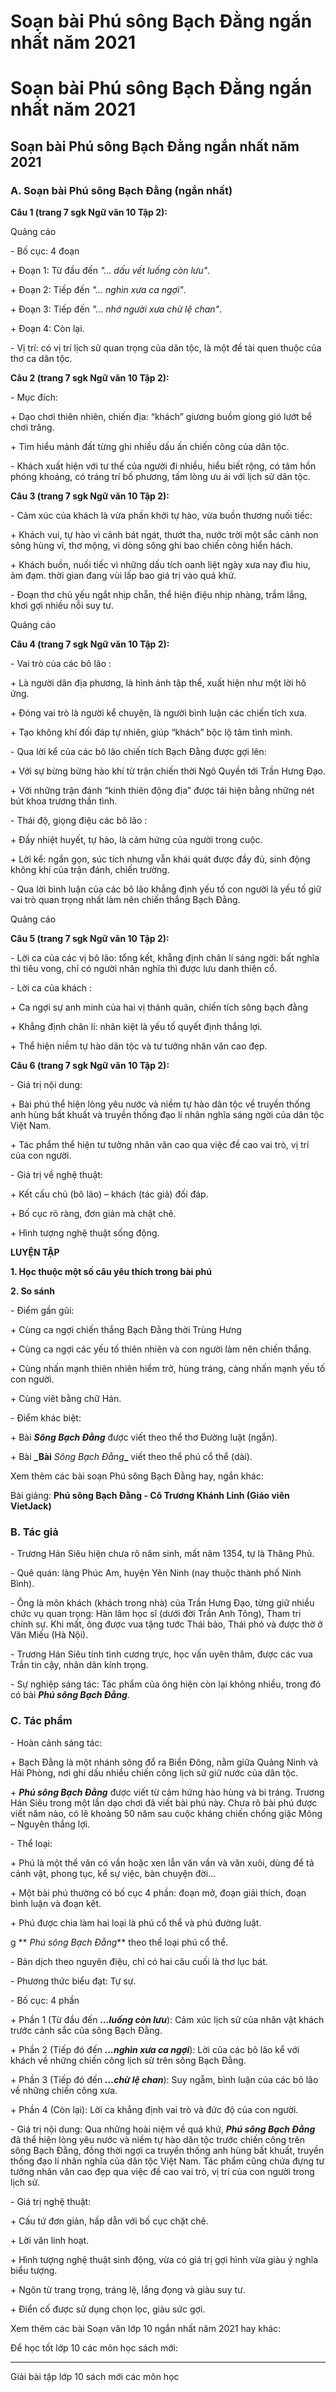 # Soạn bài Phú sông Bạch Đằng ngắn nhất năm 2021

# Soạn bài Phú sông Bạch Đằng ngắn nhất năm 2021

## Soạn bài Phú sông Bạch Đằng ngắn nhất năm 2021

### **A. Soạn bài Phú sông Bạch Đằng (ngắn nhất)**

**Câu 1 (trang 7 sgk Ngữ văn 10 Tập 2):**

Quảng cáo

\- Bố cục: 4 đoạn

\+ Đoạn 1: Từ đầu đến _"... dấu vết luống còn lưu"_.

\+ Đoạn 2: Tiếp đến _"... nghìn xưa ca ngợi"_.

\+ Đoạn 3: Tiếp đến _"... nhớ người xưa chừ lệ chan"_.

\+ Đoạn 4: Còn lại.

\- Vị trí: có vị trí lịch sử quan trọng của dân tộc, là một đề tài quen thuộc của thơ ca dân tộc. 

**Câu 2 (trang 7 sgk Ngữ văn 10 Tập 2):**

\- Mục đích: 

\+ Dạo chơi thiên nhiên, chiến địa: “khách” giương buồm giong gió lướt bể chơi trăng. 

\+ Tìm hiểu mảnh đất từng ghi nhiều dấu ấn chiến công của dân tộc. 

\- Khách xuất hiện với tư thế của người đi nhiều, hiểu biết rộng, có tâm hồn phóng khoáng, có tráng trí bố phương, tấm lòng ưu ái với lịch sử dân tộc. 

**Câu 3 (trang 7 sgk Ngữ văn 10 Tập 2):**

\- Cảm xúc của khách là vừa phấn khởi tự hào, vừa buồn thương nuối tiếc: 

\+ Khách vui, tự hào vì cảnh bát ngát, thướt tha, nước trời một sắc cảnh non sông hùng vĩ, thơ mộng, vì dòng sông ghi bao chiến công hiển hách. 

\+ Khách buồn, nuối tiếc vì những dấu tích oanh liệt ngày xưa nay đìu hiu, ảm đạm. thời gian đang vùi lấp bao giá trị vào quá khứ. 

\- Đoạn thơ chủ yếu ngắt nhịp chẵn, thể hiện điệu nhịp nhàng, trầm lắng, khơi gợi nhiều nỗi suy tư. 

Quảng cáo

**Câu 4 (trang 7 sgk Ngữ văn 10 Tập 2):**

\- Vai trò của các bô lão : 

\+ Là người dân địa phương, là hình ảnh tập thể, xuất hiện như một lời hô ứng. 

\+ Đóng vai trò là người kể chuyện, là người bình luận các chiến tích xưa. 

\+ Tạo không khí đối đáp tự nhiên, giúp “khách” bộc lộ tâm tình mình. 

\- Qua lời kể của các bô lão chiến tích Bạch Đằng được gợi lên: 

\+ Với sự bừng bừng hào khí từ trận chiến thời Ngô Quyền tới Trần Hưng Đạo. 

\+ Với những trận đánh “kinh thiên động địa” được tái hiện bằng những nét bút khoa trương thần tình. 

\- Thái độ, giọng điệu các bô lão : 

\+ Đầy nhiệt huyết, tự hào, là cảm hứng của người trong cuộc. 

\+ Lời kể: ngắn gọn, súc tích nhưng vẫn khái quát được đầy đủ, sinh động không khí của trận đánh, chiến trường. 

\- Qua lời bình luận của các bô lão khẳng định yếu tố con người là yếu tố giữ vai trò quan trọng nhất làm nên chiến thắng Bạch Đằng. 

Quảng cáo

**Câu 5 (trang 7 sgk Ngữ văn 10 Tập 2):**

\- Lời ca của các vị bô lão: tổng kết, khẳng định chân lí sáng ngời: bất nghĩa thì tiêu vong, chỉ có người nhân nghĩa thì được lưu danh thiên cổ. 

\- Lời ca của khách : 

\+ Ca ngợi sự anh minh của hai vị thánh quân, chiến tích sông bạch đằng 

\+ Khẳng định chân lí: nhân kiệt là yếu tố quyết định thắng lợi. 

\+ Thể hiện niềm tự hào dân tộc và tư tưởng nhân văn cao đẹp. 

**Câu 6 (trang 7 sgk Ngữ văn 10 Tập 2):**

\- Giá trị nội dung: 

\+ Bài phú thể hiện lòng yêu nước và niềm tự hào dân tộc về truyền thống anh hùng bất khuất và truyền thống đạo lí nhân nghĩa sáng ngời của dân tộc Việt Nam. 

\+ Tác phẩm thể hiện tư tưởng nhân văn cao qua việc đề cao vai trò, vị trí của con người. 

\- Giá trị về nghệ thuật: 

\+ Kết cấu chủ (bô lão) – khách (tác giả) đối đáp. 

\+ Bố cục rõ ràng, đơn giản mà chặt chẽ. 

\+ Hình tượng nghệ thuật sống động. 

**LUYỆN TẬP**

**1\. Học thuộc một số câu yêu thích trong bài phú**

**2\. So sánh**

\- Điểm gần gũi: 

\+ Cùng ca ngợi chiến thắng Bạch Đằng thời Trùng Hưng 

\+ Cùng ca ngợi các yếu tố thiên nhiên và con người làm nên chiến thắng. 

\+ Cùng nhấn mạnh thiên nhiên hiểm trở, hùng tráng, càng nhấn mạnh yếu tố con người. 

\+ Cùng viêt bằng chữ Hán. 

\- Điểm khác biệt: 

\+ Bài **_Sông Bạch Đằng_** được viết theo thể thơ Đường luật (ngắn). 

\+ Bài **_Bài** _Sông Bạch Đằng_**_** viết theo thể phú cổ thể (dài). 

Xem thêm các bài soạn Phú sông Bạch Đằng hay, ngắn khác:

Bài giảng: **Phú sông Bạch Đằng - Cô Trương Khánh Linh (Giáo viên VietJack)**

### **B. Tác giả**

\- Trương Hán Siêu hiện chưa rõ năm sinh, mất năm 1354, tự là Thăng Phủ.

\- Quê quán: làng Phúc Am, huyện Yên Ninh (nay thuộc thành phố Ninh Bình).

\- Ông là môn khách (khách trong nhà) của Trần Hưng Đạo, từng giữ nhiều chức vụ quan trọng: Hàn lâm học sĩ (dưới đời Trần Anh Tông), Tham tri chính sự. Khi mất, ông được vua tặng tước Thái bảo, Thái phó và được thờ ở Văn Miếu (Hà Nội).

\- Trương Hán Siêu tính tình cương trực, học vấn uyên thâm, được các vua Trần tin cậy, nhân dân kính trọng.

\- Sự nghiệp sáng tác: Tác phẩm của ông hiện còn lại không nhiều, trong đó có bài **_Phú sông Bạch Đằng_**.

### **C. Tác phẩm**

\- Hoàn cảnh sáng tác:

\+ Bạch Đằng là một nhánh sông đổ ra Biển Đông, nằm giữa Quảng Ninh và Hải Phòng, nơi ghi dấu nhiều chiến công lịch sử giữ nước của dân tộc.

\+ **_Phú sông Bạch Đằng_** được viết từ cảm hứng hào hùng và bi tráng. Trương Hán Siêu trong một lần dạo chơi đã viết bài phú này. Chưa rõ bài phú được viết năm nào, có lẽ khoảng 50 năm sau cuộc kháng chiến chống giặc Mông – Nguyên thắng lợi.

\- Thể loại:

\+ Phú là một thể văn có vần hoặc xen lẫn văn vần và văn xuôi, dùng để tả cảnh vật, phong tục, kể sự việc, bàn chuyện đời…

\+ Một bài phú thường có bố cục 4 phần: đoạn mở, đoạn giải thích, đoạn bình luận và đoạn kết.

\+ Phú được chia làm hai loại là phú cổ thể và phú đường luật.

g ** _Phú sông Bạch Đằng_** theo thể loại phú cổ thể.

\- Bản dịch theo nguyên điệu, chỉ có hai câu cuối là thơ lục bát.

\- Phương thức biểu đạt: Tự sự.

\- Bố cục: 4 phần

\+ Phần 1 (Từ đầu đến **_…luống còn lưu_**): Cảm xúc lịch sử của nhân vật khách trước cảnh sắc của sông Bạch Đằng.

\+ Phần 2 (Tiếp đó đến **_…nghìn xưa ca ngợi_**): Lời của các bô lão kể với khách về những chiến công lịch sử trên sông Bạch Đằng.

\+ Phần 3 (Tiếp đó đến **_…chừ lệ chan_**): Suy ngẫm, bình luận của các bô lão về những chiến công xưa.

\+ Phần 4 (Còn lại): Lời ca khẳng định vai trò và đức độ của con người.

\- Giá trị nội dung: Qua những hoài niệm về quá khứ, **_Phú sông Bạch Đằng_** đã thể hiện lòng yêu nước và niềm tự hào dân tộc trước chiến công trên sông Bạch Đằng, đồng thời ngợi ca truyền thống anh hùng bất khuất, truyền thống đạo lí nhân nghĩa của dân tộc Việt Nam. Tác phẩm cũng chứa đựng tư tưởng nhân văn cao đẹp qua việc đề cao vai trò, vị trí của con người trong lịch sử.

\- Giá trị nghệ thuật:

\+ Cấu tứ đơn giản, hấp dẫn với bố cục chặt chẽ.

\+ Lời văn linh hoạt.

\+ Hình tượng nghệ thuật sinh động, vừa có giá trị gợi hình vừa giàu ý nghĩa biểu tượng.

\+ Ngôn từ trang trọng, tráng lệ, lắng đọng và giàu suy tư.

\+ Điển cố được sử dụng chọn lọc, giàu sức gợi.

Xem thêm các bài Soạn văn lớp 10 ngắn nhất năm 2021 hay khác:

Để học tốt lớp 10 các môn học sách mới:

* * *

Giải bài tập lớp 10 sách mới các môn học
